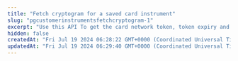 ```yaml
---
title: "Fetch cryptogram for a saved card instrument"
slug: "pgcustomerinstrumentsfetchcryptogram-1"
excerpt: "Use this API To get the card network token, token expiry and cryptogram for a saved card instrument using instrument id"
hidden: false
createdAt: "Fri Jul 19 2024 06:28:22 GMT+0000 (Coordinated Universal Time)"
updatedAt: "Fri Jul 19 2024 06:29:40 GMT+0000 (Coordinated Universal Time)"
---
```

